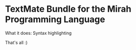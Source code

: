 TextMate Bundle for the Mirah Programming Language
==================================================

What it does: Syntax highlighting

That's all :)
